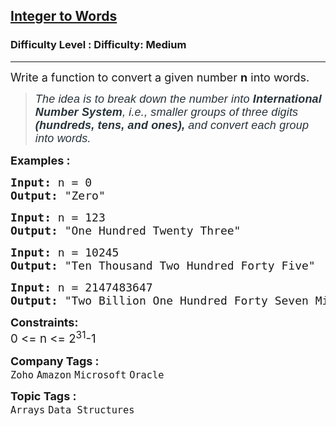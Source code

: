 <h2><a href="https://www.geeksforgeeks.org/problems/number-to-words0335/1?page=2&company=Oracle&sortBy=submissions">Integer to Words</a></h2><h3>Difficulty Level : Difficulty: Medium</h3><hr><div class="problems_problem_content__Xm_eO"><p><span style="font-size: 18px;">Write a function to convert a given number <strong>n</strong> into words.</span></p>
<blockquote>
<p><span style="font-size: 18px;"><span style="white-space: pre-wrap; box-sizing: border-box; margin: 0px; padding: 0px; border: 0px; vertical-align: baseline; caret-color: #273239; color: #273239; font-family: Nunito, sans-serif; font-style: italic; letter-spacing: 0.162px;">The idea is to break down the number into </span><strong style="white-space: pre-wrap; box-sizing: border-box; margin: 0px; padding: 0px; border: 0px; vertical-align: baseline; caret-color: #273239; color: #273239; font-family: Nunito, sans-serif; font-style: italic; letter-spacing: 0.162px;"><strong style="box-sizing: border-box; margin: 0px; padding: 0px; border: 0px; vertical-align: baseline;">International Number System</strong></strong><span style="white-space: pre-wrap; box-sizing: border-box; margin: 0px; padding: 0px; border: 0px; vertical-align: baseline; caret-color: #273239; color: #273239; font-family: Nunito, sans-serif; font-style: italic; letter-spacing: 0.162px;">, i.e., smaller groups of three digits</span><strong style="white-space: pre-wrap; box-sizing: border-box; margin: 0px; padding: 0px; border: 0px; vertical-align: baseline; caret-color: #273239; color: #273239; font-family: Nunito, sans-serif; font-style: italic; letter-spacing: 0.162px;"><strong style="box-sizing: border-box; margin: 0px; padding: 0px; border: 0px; vertical-align: baseline;"> (hundreds, tens, and ones), </strong></strong><span style="white-space: pre-wrap; box-sizing: border-box; margin: 0px; padding: 0px; border: 0px; vertical-align: baseline; caret-color: #273239; color: #273239; font-family: Nunito, sans-serif; font-style: italic; letter-spacing: 0.162px;">and convert each group into words.</span></span></p>
</blockquote>
<p><span style="font-size: 18px;"><strong>Examples :</strong></span></p>
<pre><span style="font-size: 18px;"><strong>Input: </strong>n = 0
<strong>Output:</strong> "Zero"</span></pre>
<pre><span style="font-size: 18px;"><strong>Input: </strong>n = 123
<strong>Output:</strong> "One Hundred Twenty Three"
</span></pre>
<pre><span style="font-size: 18px;"><strong>Input: </strong>n = 10245
<strong>Output:</strong> "Ten Thousand Two Hundred Forty Five"</span></pre>
<pre><strong><span style="font-size: 18px;">Input:</span></strong><span style="font-size: 18px;"> n = 2147483647<br><strong>Output: </strong>"Two Billion One Hundred Forty Seven Million Four Hundred Eighty Three Thousand Six Hundred Forty Seven"</span></pre>
<p><span style="font-size: 18px;"><strong>Constraints:</strong><br><span style="font-size: 14pt;">0 &lt;= n &lt;= 2<sup>31</sup>-1</span></span></p></div><p><span style=font-size:18px><strong>Company Tags : </strong><br><code>Zoho</code>&nbsp;<code>Amazon</code>&nbsp;<code>Microsoft</code>&nbsp;<code>Oracle</code>&nbsp;<br><p><span style=font-size:18px><strong>Topic Tags : </strong><br><code>Arrays</code>&nbsp;<code>Data Structures</code>&nbsp;